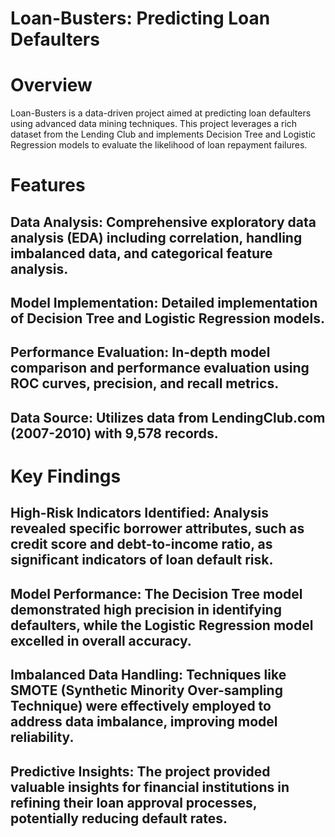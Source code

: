 # Loan-Busters: Predicting Loan Defaulters
# Overview
Loan-Busters is a data-driven project aimed at predicting loan defaulters using advanced data mining techniques. This project leverages a rich dataset from the Lending Club and implements Decision Tree and Logistic Regression models to evaluate the likelihood of loan repayment failures.

# Features
## Data Analysis: Comprehensive exploratory data analysis (EDA) including correlation, handling imbalanced data, and categorical feature analysis.
## Model Implementation: Detailed implementation of Decision Tree and Logistic Regression models.
## Performance Evaluation: In-depth model comparison and performance evaluation using ROC curves, precision, and recall metrics.
## Data Source: Utilizes data from LendingClub.com (2007-2010) with 9,578 records.

# Key Findings
## High-Risk Indicators Identified: Analysis revealed specific borrower attributes, such as credit score and debt-to-income ratio, as significant indicators of loan default risk.
## Model Performance: The Decision Tree model demonstrated high precision in identifying defaulters, while the Logistic Regression model excelled in overall accuracy.
## Imbalanced Data Handling: Techniques like SMOTE (Synthetic Minority Over-sampling Technique) were effectively employed to address data imbalance, improving model reliability.
## Predictive Insights: The project provided valuable insights for financial institutions in refining their loan approval processes, potentially reducing default rates.


